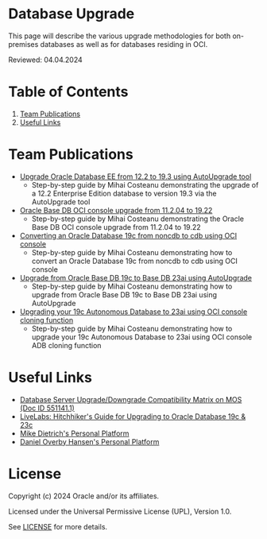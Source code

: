 # Database Upgrade
 
This page will describe the various upgrade methodologies for both on-premises databases as well as for databases residing in OCI.

Reviewed: 04.04.2024
 
# Table of Contents
 
1. [Team Publications](#team-publications)
2. [Useful Links](#useful-links)
 
# Team Publications
 
- [Upgrade Oracle Database EE from 12.2 to 19.3 using AutoUpgrade tool](https://mihaicosteanu.wordpress.com/2024/03/28/upgrade-oracle-database-ee-from-12-2-to-19-3-using-autoupgrade-tool/)
    - Step-by-step guide by Mihai Costeanu demonstrating the upgrade of a 12.2 Enterprise Edition database to version 19.3 via the AutoUpgrade tool
- [Oracle Base DB OCI console upgrade from 11.2.04 to 19.22](https://mihaicosteanu.wordpress.com/2024/04/04/oracle-base-db-oci-console-upgrade-from-11-2-04-to-19-22/)
    - Step-by-step guide by Mihai Costeanu demonstrating the Oracle Base DB OCI console upgrade from 11.2.04 to 19.22
- [Converting an Oracle Database 19c from noncdb to cdb using OCI console](https://mihaicosteanu.wordpress.com/2024/04/10/converting-an-oracle-database-19c-from-noncdb-to-cdb-using-oci-console/)
    - Step-by-step guide by Mihai Costeanu demonstrating how to convert an Oracle Database 19c from noncdb to cdb using OCI console
- [Upgrade from Oracle Base DB 19c to Base DB 23ai using AutoUpgrade](https://www.youtube.com/watch?v=Eo8nVJ8eC1o)
    - Step-by-step guide by Mihai Costeanu demonstrating how to upgrade from Oracle Base DB 19c to Base DB 23ai using AutoUpgrade
- [Upgrading your 19c Autonomous Database to 23ai using OCI console cloning function](https://wordpress.com/post/mihaicosteanu.wordpress.com/142)
    - Step-by-step guide by Mihai Costeanu demonstrating how to upgrade your 19c Autonomous Database to 23ai using OCI console ADB cloning function

# Useful Links
- [Database Server Upgrade/Downgrade Compatibility Matrix on MOS (Doc ID 551141.1)](https://support.oracle.com/epmos/faces/DocumentDisplay?id=551141.1)
- [LiveLabs: Hitchhiker's Guide for Upgrading to Oracle Database 19c & 23c](https://apexapps.oracle.com/pls/apex/r/dbpm/livelabs/view-workshop?wid=606&clear=RR,180)
- [Mike Dietrich's Personal Platform](https://mikedietrichde.com/)
- [Daniel Overby Hansen's Personal Platform](https://dohdatabase.com/)

# License
 
Copyright (c) 2024 Oracle and/or its affiliates.
 
Licensed under the Universal Permissive License (UPL), Version 1.0.
 
See [LICENSE](https://github.com/oracle-devrel/technology-engineering/blob/main/LICENSE) for more details.
